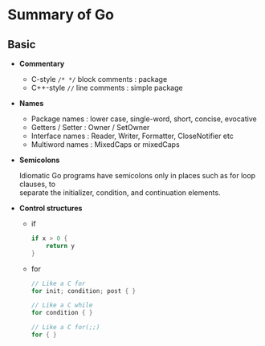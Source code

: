 # Summary of Go

## Basic
- **Commentary**
  - C-style `/* */` block comments : package
  - C++-style `//` line comments : simple package

- **Names**
  - Package names : lower case, single-word, short, concise, evocative
  - Getters / Setter : Owner / SetOwner
  - Interface names : Reader, Writer, Formatter, CloseNotifier etc
  - Multiword names : MixedCaps or mixedCaps

- **Semicolons**

  Idiomatic Go programs have semicolons only in places such as for loop clauses, to     
  separate the initializer, condition, and continuation elements.
  
- **Control structures**
  - if
    ```go
    if x > 0 {
        return y
    }
    ```
  - for
    ```go
    // Like a C for
    for init; condition; post { }

    // Like a C while
    for condition { }

    // Like a C for(;;)
    for { }
    ```
